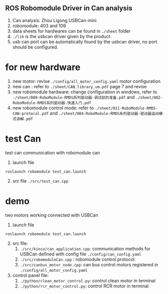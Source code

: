 ROS Robomodule Driver in Can analysis
--------------------

1. Can analysis: Zhou Ligong USBCan-mini
2. robomodule: 403 and 109
3. data sheets for hardwares can be found in `./sheet` folder
4. `./lib` is the usbcan driver given by the product.
5. usb can port can be automatically found by the usbcan driver, no port should be configured.

# for new hardware
1. new motor: revise `./config/all_motor_config.yaml` motor configuration 
2. new can : refer to `./sheet/CAN_library_um.pdf` page 7 and revise
3. new robomodule hardware: change configuration in windows, refer to `./sheet/000-RoboModule-RMDS系列驱动器-调试前的准备.pdf` and `./sheet/002-RoboModule-RMDS系列驱动器-快速入门.pdf`
4. new robomodule control mode: refer to `./sheet/011-RoboModule-RMDS-CAN-protocal.pdf` and `./sheet/004-RoboModule-RMDS系列驱动器-驱动器运动模式讲解.pdf`


# test Can
test can communication with robomodule can 
1. launch file 
```ros
roslaunch robomodule test_can.launch
```
2. src file `./src/test_can.cpp`

# demo 
two motors working connected with USBCan  
1. launch file 
```ros
roslaunch robomodule test_can.launch
```
2. src file:
   1.  `./src/kinco/can_application.cpp`: communication methods for USBCan defined with config file `./config/can_config.yaml` 
   2.  `./src/robomoduleCan.cpp` : robomodule control protocol
   3.  `./src/canbus_motor_node.cpp`: can bus control motors registered in `./config/all_motor_config.yaml` 
3. control panel file:
   1. `./python/clean_motor_control.py`: control clean motor in terminal
   2. `./python/rcr_motor_control.py`: control RCR motor in terminal